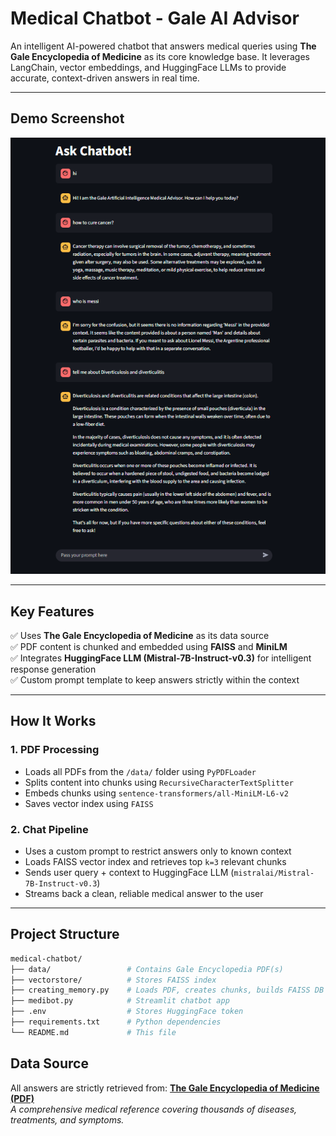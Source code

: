 #  Medical Chatbot - Gale AI Advisor

An intelligent AI-powered chatbot that answers medical queries using **The Gale Encyclopedia of Medicine** as its core knowledge base. It leverages LangChain, vector embeddings, and HuggingFace LLMs to provide accurate, context-driven answers in real time.

---

##  Demo Screenshot

![Chatbot Demo](https://github.com/pranav6905/medical_chatbot/blob/main/Demo.png)

---

##  Key Features

✅ Uses **The Gale Encyclopedia of Medicine** as its data source  
✅ PDF content is chunked and embedded using **FAISS** and **MiniLM**  
✅ Integrates **HuggingFace LLM (Mistral-7B-Instruct-v0.3)** for intelligent response generation  
✅ Custom prompt template to keep answers strictly within the context

---

##  How It Works

### 1. **PDF Processing**

- Loads all PDFs from the `/data/` folder using `PyPDFLoader`
- Splits content into chunks using `RecursiveCharacterTextSplitter`
- Embeds chunks using `sentence-transformers/all-MiniLM-L6-v2`
- Saves vector index using `FAISS`

### 2. **Chat Pipeline**

- Uses a custom prompt to restrict answers only to known context
- Loads FAISS vector index and retrieves top `k=3` relevant chunks
- Sends user query + context to HuggingFace LLM (`mistralai/Mistral-7B-Instruct-v0.3`)
- Streams back a clean, reliable medical answer to the user

---

##  Project Structure
```bash
medical-chatbot/
├── data/                 # Contains Gale Encyclopedia PDF(s)
├── vectorstore/          # Stores FAISS index
├── creating_memory.py    # Loads PDF, creates chunks, builds FAISS DB
├── medibot.py            # Streamlit chatbot app
├── .env                  # Stores HuggingFace token
├── requirements.txt      # Python dependencies
└── README.md             # This file
```
##  Data Source

All answers are strictly retrieved from: **[The Gale Encyclopedia of Medicine (PDF)](https://github.com/pranav6905/medical_chatbot/blob/main/data/The_GALE_ENCYCLOPEDIA_of_MEDICINE_SECOND.pdf)**  
*A comprehensive medical reference covering thousands of diseases, treatments, and symptoms.*
